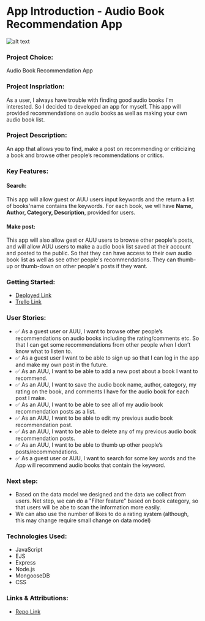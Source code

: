 # App Introduction - Audio Book Recommendation App
![alt text](<Screenshot 2025-01-23 at 9.16.44 PM copy.png>)

### Project Choice: 
Audio Book Recommendation App

### Project Inspriation: 
As a user, I always have trouble with finding good audio books I'm interested. So I decided to developed an app for myself. This app will provided recommendations on audio books as well as making your own audio book list.

### Project Description:
An app that allows you to find, make a post on recommending or criticizing a book and browse other people’s recommendations or critics.

### Key Features:
#### Search:
This app will allow guest or AUU users input keywords and the return a list of books'name contains the keywords. For each book, we wll have **Name, Author, Category, Description**, provided for users.

#### Make post:
This app will also allow gest or AUU users to browse other people's posts, and will allow AUU users to make a audio book list saved at their account and posted to the public. So that they can have access to their own audio book list as well as see other people's recommendations. They can thumb-up or thumb-down on other people's posts if they want.


### Getting Started: 
* [Deployed Link]()
* [Trello Link](https://trello.com/b/ARr4gMpL/audio-book-recommendation-app)

### User Stories:
* ✅ As a guest user or AUU, I want to browse other people’s recommendations on audio books including the rating/comments etc. So that I can get some recommendations from other people when I don’t know what to listen to.
* ✅ As a guest user I want to be able to sign up so that I can log in the app and make my own post in the future.
* ✅ As an AUU, I want to be able to add a new post about a book I want to recommend.
* ✅ As an AUU, I want to save the audio book name, author, category, my rating on the book, and comments I have for the audio book for each post I make.
* ✅ As an AUU, I want to be able to see all of my audio book recommendation posts as a list.
* ✅ As an AUU, I want to be able to edit my previous audio book recommendation post.
* ✅ As an AUU, I want to be able to delete any of my previous audio book recommendation posts.
* ✅ As an AUU, I want to be able to thumb up other people’s posts/recommendations.
* ✅ As a guest user or AUU, I want to search for some key words and the App will recommend audio books that contain the keyword. 


### Next step:
* Based on the data model we designed and the data we collect from users. Net step, we can do a "Filter feature" based on book category, so that users will be abe to scan the information more easily. 
* We can also use the number of likes to do a rating system (although, this may change require small change on data model)

### Technologies Used: 
* JavaScript 
* EJS
* Express
* Node.js
* MongooseDB
* CSS


### Links & Attributions:
* [Repo Link](https://github.com/hueckert/Audio_Book_Recommendation_App.git)
